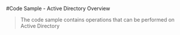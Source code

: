 #Code Sample - Active Directory
Overview
>The code sample contains operations that can be performed on Active Directory
